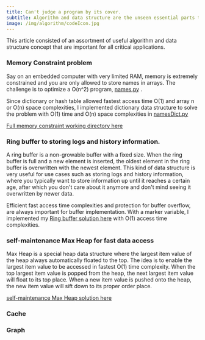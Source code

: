 ```yaml
---
title: Can't judge a program by its cover.
subtitle: Algorithm and data structure are the unseen essential parts that make a good performing application.
image: /img/algorithm/codeIcon.jpg
---
```

This article consisted of an assortment of useful algorithm and data structure concept that are important for all critical applications.

### Memory Constraint problem
Say on an embedded computer with very limited RAM, memory is extremely constrained and you are only allowed to store names in arrays. The challenge is to optimize a O(n^2) program, [names.py](https://github.com/cocoisland/Sprint-Challenge--Data-Structures-Python/blob/master/names/names.py) . 

Since dictionary or hash table allowed fastest access time O(1) and array n or O(n) space complexities, I implemented dictionary data structure to solve the problem with O(1) time and O(n) space complexities in [namesDict.py](https://github.com/cocoisland/Sprint-Challenge--Data-Structures-Python/blob/master/names/nameDict.py)

[Full memory constraint working directory here](https://github.com/cocoisland/Sprint-Challenge--Data-Structures-Python/tree/master/names)

### Ring buffer to storing logs and history information.
A ring buffer is a non-growable buffer with a fixed size. When the ring buffer is full and a new element is inserted, the oldest element in the ring buffer is overwritten with the newest element. This kind of data structure is very useful for use cases such as storing logs and history information, where you typically want to store information up until it reaches a certain age, after which you don't care about it anymore and don't mind seeing it overwritten by newer data.

Efficient fast access time complexities and protection for buffer overflow, are always important for buffer implementation. With a marker variable, I implemented my [Ring buffer solution here](https://github.com/cocoisland/Sprint-Challenge--Data-Structures-Python/blob/master/ring_buffer/ring_buffer.py) with O(1) access time complexities.

### self-maintenance Max Heap for fast data access
Max Heap is a special heap data structure where the largest item value of the heap always automatically floated to the top. The idea is to enable the largest item value to be accessed in fastest O(1) time complexity. When the top largest item value is popped from the heap, the next largest item value will float to its top place. When a new item value is pushed onto the heap, the new item value will sift down to its proper order place.

[self-maintenance Max Heap solution here](https://github.com/cocoisland/Data-Structures/blob/master/heap/max_heap.py)

### Cache


### Graph

